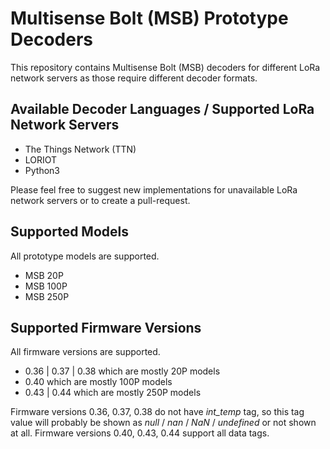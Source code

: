 # Multisense Bolt (MSB) Prototype Decoders

This repository contains Multisense Bolt (MSB) decoders for different LoRa network servers as those require different decoder formats.

## Available Decoder Languages / Supported LoRa Network Servers

- The Things Network (TTN)
- LORIOT
- Python3

Please feel free to suggest new implementations for unavailable LoRa network servers or to create a pull-request.

## Supported Models

All prototype models are supported.

- MSB 20P
- MSB 100P
- MSB 250P

## Supported Firmware Versions

All firmware versions are supported.

- 0.36 | 0.37 | 0.38 which are mostly 20P models
- 0.40 which are mostly 100P models
- 0.43 | 0.44 which are mostly 250P models

Firmware versions 0.36, 0.37, 0.38 do not have _int_temp_ tag, so this tag value will probably be shown as _null_ / _nan_ / _NaN_ / _undefined_ or not shown at all.
Firmware versions 0.40, 0.43, 0.44 support all data tags.
